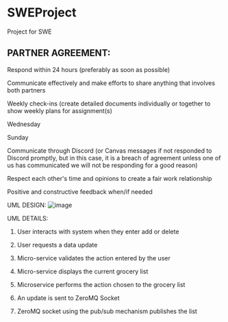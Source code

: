 # SWEProject
Project for SWE 

## PARTNER AGREEMENT: 

Respond within 24 hours (preferably as soon as possible)

Communicate effectively and make efforts to share anything that involves both partners

Weekly check-ins  (create detailed documents individually or together to show weekly plans for assignment(s)

Wednesday 

Sunday

Communicate through Discord (or Canvas messages if not responded to Discord promptly, but in this case, it is a breach of agreement unless one of us has communicated we will not be responding for a good reason)

Respect each other's time and opinions to create a fair work relationship 

Positive and constructive feedback when/if needed 



UML DESIGN:
![image](https://github.com/nianatali18/SWEProject/assets/56011637/fda4b68b-6f47-4634-95e9-5c6f983adf2c)



UML DETAILS:

1. User interacts with system when they enter add or delete 

2. User requests a data update 

3. Micro-service validates the action entered by the user 

4. Micro-service displays the current grocery list 

5. Microservice performs the action chosen to the grocery list 

6. An update is sent to ZeroMQ Socket 

7. ZeroMQ socket using the pub/sub mechanism publishes the list

 


